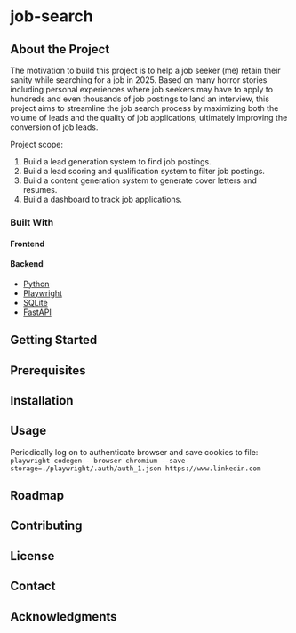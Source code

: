 # job-search

## About the Project
The motivation to build this project is to help a job seeker (me) retain their sanity while searching for a job in 2025. Based on many horror stories including personal experiences where job seekers may have to apply to hundreds and even thousands of job postings to land an interview, this project aims to streamline the job search process by maximizing both the volume of leads and the quality of job applications, ultimately improving the conversion of job leads.

Project scope:
1. Build a lead generation system to find job postings.
2. Build a lead scoring and qualification system to filter job postings.
3. Build a content generation system to generate cover letters and resumes.
4. Build a dashboard to track job applications.


### Built With

#### Frontend

#### Backend
* [Python](https://www.python.org/)
* [Playwright](https://playwright.dev/)
* [SQLite](https://www.sqlite.org/)
* [FastAPI](https://fastapi.tiangolo.com/)

## Getting Started

## Prerequisites

## Installation

## Usage

Periodically log on to authenticate browser and save cookies to file:  
```playwright codegen --browser chromium --save-storage=./playwright/.auth/auth_1.json https://www.linkedin.com```


## Roadmap

## Contributing

## License

## Contact

## Acknowledgments